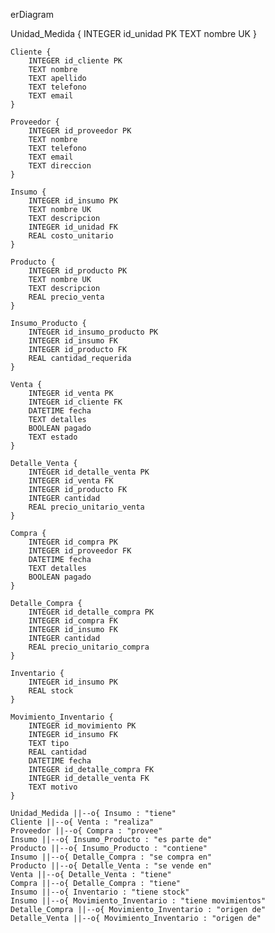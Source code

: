 erDiagram

  Unidad_Medida {
        INTEGER id_unidad PK
        TEXT nombre UK
    }

    Cliente {
        INTEGER id_cliente PK
        TEXT nombre
        TEXT apellido
        TEXT telefono
        TEXT email
    }

    Proveedor {
        INTEGER id_proveedor PK
        TEXT nombre
        TEXT telefono
        TEXT email
        TEXT direccion
    }

    Insumo {
        INTEGER id_insumo PK
        TEXT nombre UK
        TEXT descripcion
        INTEGER id_unidad FK
        REAL costo_unitario
    }

    Producto {
        INTEGER id_producto PK
        TEXT nombre UK
        TEXT descripcion
        REAL precio_venta
    }

    Insumo_Producto {
        INTEGER id_insumo_producto PK
        INTEGER id_insumo FK
        INTEGER id_producto FK
        REAL cantidad_requerida
    }

    Venta {
        INTEGER id_venta PK
        INTEGER id_cliente FK
        DATETIME fecha
        TEXT detalles
        BOOLEAN pagado
        TEXT estado
    }

    Detalle_Venta {
        INTEGER id_detalle_venta PK
        INTEGER id_venta FK
        INTEGER id_producto FK
        INTEGER cantidad
        REAL precio_unitario_venta
    }

    Compra {
        INTEGER id_compra PK
        INTEGER id_proveedor FK
        DATETIME fecha
        TEXT detalles
        BOOLEAN pagado
    }

    Detalle_Compra {
        INTEGER id_detalle_compra PK
        INTEGER id_compra FK
        INTEGER id_insumo FK
        INTEGER cantidad
        REAL precio_unitario_compra
    }

    Inventario {
        INTEGER id_insumo PK
        REAL stock
    }

    Movimiento_Inventario {
        INTEGER id_movimiento PK
        INTEGER id_insumo FK
        TEXT tipo
        REAL cantidad
        DATETIME fecha
        INTEGER id_detalle_compra FK
        INTEGER id_detalle_venta FK
        TEXT motivo
    }

    Unidad_Medida ||--o{ Insumo : "tiene"
    Cliente ||--o{ Venta : "realiza"
    Proveedor ||--o{ Compra : "provee"
    Insumo ||--o{ Insumo_Producto : "es parte de"
    Producto ||--o{ Insumo_Producto : "contiene"
    Insumo ||--o{ Detalle_Compra : "se compra en"
    Producto ||--o{ Detalle_Venta : "se vende en"
    Venta ||--o{ Detalle_Venta : "tiene"
    Compra ||--o{ Detalle_Compra : "tiene"
    Insumo ||--o{ Inventario : "tiene stock"
    Insumo ||--o{ Movimiento_Inventario : "tiene movimientos"
    Detalle_Compra ||--o{ Movimiento_Inventario : "origen de"
    Detalle_Venta ||--o{ Movimiento_Inventario : "origen de"
